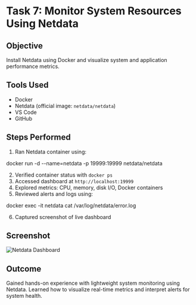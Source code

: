 # Task 7: Monitor System Resources Using Netdata

## Objective

Install Netdata using Docker and visualize system and application performance metrics.

## Tools Used

- Docker
- Netdata (official image: `netdata/netdata`)
- VS Code
- GitHub

## Steps Performed

1. Ran Netdata container using:

docker run -d --name=netdata -p 19999:19999 netdata/netdata

2. Verified container status with `docker ps`
3. Accessed dashboard at `http://localhost:19999`
4. Explored metrics: CPU, memory, disk I/O, Docker containers
5. Reviewed alerts and logs using:

docker exec -it netdata cat /var/log/netdata/error.log

6. Captured screenshot of live dashboard

## Screenshot

![Netdata Dashboard](task-7-netdata-dashboard.png)

## Outcome

Gained hands-on experience with lightweight system monitoring using Netdata. Learned how to visualize real-time metrics and interpret alerts for system health.
